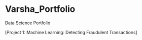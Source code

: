 # Varsha_Portfolio
Data Science Portfolio 

[Project 1: Machine Learning: Detecting Fraudulent Transactions] 
